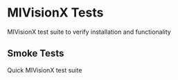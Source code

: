# MIVisionX Tests

MIVisionX test suite to verify installation and functionality

## Smoke Tests

Quick MIVisionX test suite
